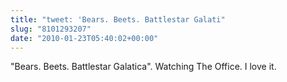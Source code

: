 ```yaml
---
title: "tweet: 'Bears. Beets. Battlestar Galati"
slug: "8101293207"
date: "2010-01-23T05:40:02+00:00"
---
```

"Bears. Beets. Battlestar Galatica". Watching The Office. I love it.